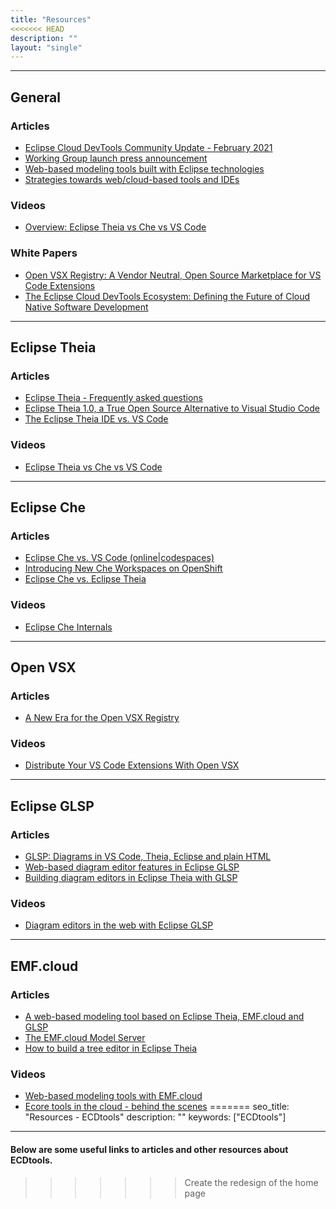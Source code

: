 ```yaml
---
title: "Resources"
<<<<<<< HEAD
description: ""
layout: "single"
---
```


---

## General

### Articles
- [Eclipse Cloud DevTools Community Update - February 2021](https://blogs.eclipse.org/post/brian-king/eclipse-cloud-devtools-community-update-february-2021)
- [Working Group launch press announcement](https://www.eclipse.org/org/press-release/20191008-ECD.php)
- [Web-based modeling tools built with Eclipse technologies](https://modeling-languages.com/web-based-modeling-with-eclipse/)
- [Strategies towards web/cloud-based tools and IDEs](https://eclipsesource.com/blogs/2019/02/25/strategies-towards-web-cloud-based-tools-and-ides/)

### Videos
- [Overview: Eclipse Theia vs Che vs VS Code](https://www.youtube.com/watch?v=XWDArhNOXRo)

### White Papers
- [Open VSX Registry: A Vendor Neutral, Open Source Marketplace for VS Code Extensions](https://outreach.eclipse.foundation/openvsx)
- [The Eclipse Cloud DevTools Ecosystem: Defining the Future of Cloud Native Software Development](https://outreach.eclipse.foundation/cloud-software-development-tools)

---

## Eclipse Theia

### Articles
- [Eclipse Theia - Frequently asked questions](https://eclipsesource.com/blogs/2019/12/24/eclipse-theia-ide-faq/)
- [Eclipse Theia 1.0, a True Open Source Alternative to Visual Studio Code](https://www.eclipse.org/org/press-release/20200331-theia.php)
- [The Eclipse Theia IDE vs. VS Code](https://eclipsesource.com/blogs/2019/12/06/the-eclipse-theia-ide-vs-vs-code/)

### Videos
- [Eclipse Theia vs Che vs VS Code](https://www.youtube.com/watch?v=H4FLOXYqKq0)

---

## Eclipse Che

### Articles
- [Eclipse Che vs. VS Code (online|codespaces)](https://eclipsesource.com/blogs/2020/10/14/eclipse-che-vs-vs-code-onlinecodespaces/)
- [Introducing New Che Workspaces on OpenShift](https://blogs.eclipse.org/post/brian-king/introducing-new-che-workspaces-openshift)
- [Eclipse Che vs. Eclipse Theia](https://eclipsesource.com/blogs/2018/12/03/eclipse-che-vs-eclipse-theia/)

### Videos
- [Eclipse Che Internals](https://www.youtube.com/watch?v=VIiyV9igYAo)

---

## Open VSX

### Articles
- [A New Era for the Open VSX Registry](https://blogs.eclipse.org/post/brian-king/new-era-open-vsx-registry)

### Videos
- [Distribute Your VS Code Extensions With Open VSX](https://youtu.be/n_WMknuTMrI)

---

## Eclipse GLSP

### Articles
- [GLSP: Diagrams in VS Code, Theia, Eclipse and plain HTML](https://eclipsesource.com/blogs/2021/01/27/glsp-diagrams-in-vs-code-theia-eclipse-and-plain-html/)
- [Web-based diagram editor features in Eclipse GLSP](https://eclipsesource.com/blogs/2021/02/10/web-based-diagram-editor-features-in-eclipse-glsp/)
- [Building diagram editors in Eclipse Theia with GLSP](https://eclipsesource.com/blogs/2021/03/03/building-diagram-editors-in-eclipse-theia-with-glsp/)

### Videos
- [Diagram editors in the web with Eclipse GLSP](https://www.youtube.com/watch?v=tqcCUxtyslE)

---

## EMF.cloud

### Articles
- [A web-based modeling tool based on Eclipse Theia, EMF.cloud and GLSP](https://eclipsesource.com/blogs/2020/07/24/a-web-based-modeling-tool-based-on-eclipse-theia/)
- [The EMF.cloud Model Server](https://eclipsesource.com/blogs/2021/02/25/the-emf-cloud-model-server/)
- [How to build a tree editor in Eclipse Theia](https://eclipsesource.com/blogs/2021/02/03/how-to-build-a-tree-editor-in-eclipse-theia/)

### Videos
- [Web-based modeling tools with EMF.cloud](https://www.youtube.com/watch?v=qjris1CdJow)
- [Ecore tools in the cloud - behind the scenes](https://www.youtube.com/watch?v=YQyaCR_V5zc)
=======
seo_title: "Resources - ECDtools"
description: ""
keywords: ["ECDtools"]
---

#### Below are some useful links to articles and other resources about ECDtools.
>>>>>>> Create the redesign of the home page
